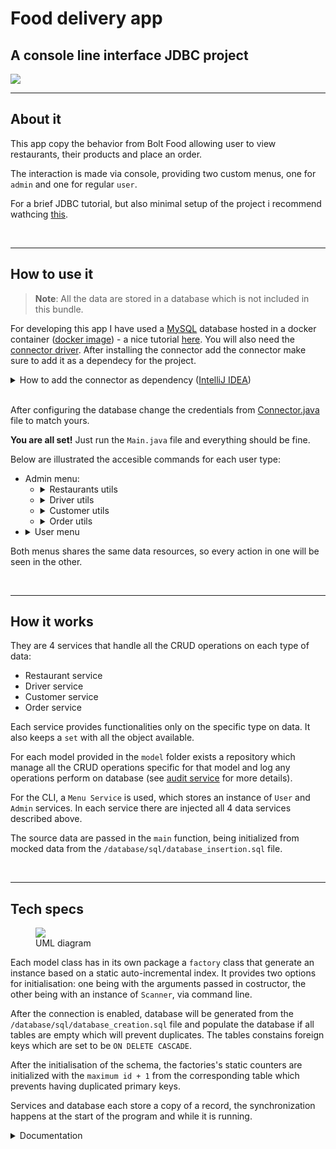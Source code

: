 <h1>Food delivery app</h1>
<h2>A console line interface JDBC project</h2> 
<img src='https://github.com/w-i-l/avl-tree/assets/65015373/5bc87bc6-41e8-4203-9d68-7e0e4191d49f'>


<br>
<hr>
<h2>About it</h2>
<p>This app copy the behavior from Bolt Food allowing user to view restaurants, their products and place an order.</p>
<p>The interaction is made via console, providing two custom menus, one for <code>admin</code> and one for regular <code>user</code>.</p>

<p>For a brief JDBC tutorial, but also minimal setup of the project i recommend wathcing <a href="https://www.youtube.com/watch?v=KgXq2UBNEhA&ab_channel=MarcoCodes">this</a>.</p>


<br>
<hr>
<h2>How to use it</h2>

>**Note**: All the data are stored in a database which is not included in this bundle.</p>
<p>For developing this app I have used a <a href="https://www.mysql.com/">MySQL</a> database hosted in a docker container (<a href="https://hub.docker.com/_/mysql">docker image</a>) - a nice tutorial <a href="https://www.youtube.com/watch?v=kphq2TsVRIs&t=330s&ab_channel=DatabaseStar">here</a>. You will also need the <a href="https://vladmihalcea.com/jdbc-driver-maven-dependency/">connector driver</a>. After installing the connector add the connector make sure to add it as a dependecy for the project.</p>
<details>
<summary>How to add the connector as dependency (<a href="https://www.jetbrains.com/idea/">IntelliJ IDEA</a>)</summary>
<ol>
    <li>Click <code>File</code> from menu</li>
    <li>Click <code>Project Structure...</code></li>
    <li>In <code>Project Setting</code> click <code>Modules</code></li>
    <li>Under the <code>Module SDK</code> click <code>Add</code></li>
    <li>Select <code>JARs or directories...</code></li>
    <li>Navigate and finds the location for the downloaded connector driver.</li>
</ol>
</details>
<br/>

<p>After configuring the database change the credentials from <a href="https://github.com/w-i-l/food-delivery-app/blob/main/src/database/Connector.java">Connector.java</a> file to match yours.</p>

<p><b>You are all set!</b> Just run the <code>Main.java</code> file and everything should be fine.</p>

<p>Below are illustrated the accesible commands for each user type:</p>
<ul>
    <li>Admin menu:
        <ul>
            <li>
                <details>
                <summary>Restaurants utils</summary>
                <ul>
                    <li>View all restaurants</li>
                    <li>Add a restaurant</li>
                    <li>Remove a restaurant</li>
                    <li>Update a restaurant</li>
                    <li>Show restaurant details</li>
                </ul>
                </details>
            </li>
            <li>
                <details>
                    <summary>Driver utils</summary>
                    <ul>
                        <li>View all drivers</li>
                        <li>Add a driver</li>
                        <li>Remove a driver</li>
                        <li>Update a driver</li>
                        <li>Show driver details</li>
                    </ul>
                 </details>
            </li>
            <li>
                <details>
                    <summary>Customer utils</summary>
                    <ul>
                        <li>View all customers</li>
                        <li>Add a customer</li>
                        <li>Remove a customer</li>
                        <li>Update a customer</li>
                        <li>Show customer details</li>
                    </ul>
                </details>
            </li>
            <li>
                <details>
                    <summary>Order utils</summary>
                    <ul>
                        <li>View all orders</li>
                        <li>Show order details</li>
                    </ul>
                </details>
            </li>
        </ul>
    </li>
    <li>
        <details>
            <summary>User menu</summary>
            <ul>
                <li>View all restaurants</li>
                <li>View restaurant menu</li>
                <li>Create order</li>
                <li>List all orders</li>
                <li>See order details</li>
                <li>Place order</li>
                <li>See order status</li>
            </ul>
        </details>
    </li>
</ul>
<p>Both menus shares the same data resources, so every action in one will be seen in the other.</p>


<br>
<hr>
<h2>How it works</h2>
<p>They are 4 services that handle all the CRUD operations on each type of data:</p>
<ul>
    <li>Restaurant service</li>
    <li>Driver service</li>
    <li>Customer service</li>
    <li>Order service</li>
</ul>
<p>Each service provides functionalities only on the specific type on data. It also keeps a <code>set</code> with all the object available.</p>

<p>For each model provided in the <code>model</code> folder exists a repository which manage all the CRUD operations specific for that model and log any operations perform on database (see <a href="https://github.com/w-i-l/food-delivery-app/blob/main/src/services/audit/AuditService.java">audit service</a> for more details).</p>

<p>For the CLI, a <code>Menu Service</code> is used, which stores an instance of <code>User</code> and <code>Admin</code> services. In each service there are injected all 4 data services described above.</p>

<p>The source data are passed in the <code>main</code> function, being initialized from mocked data from the <code>/database/sql/database_insertion.sql</code> file.</p>

<br>
<hr>
<h2>Tech specs</h2>
<figure>
    <img id="uml_diagram" src="https://github.com/w-i-l/food-delivery-app/assets/65015373/1b521fdf-815f-44f3-b6a9-e14688e11c85"/>
    <br/>
    <figcaption for="uml_diagram">UML diagram</figcaption>
</figure>

<p>Each model class has in its own package a <code>factory</code> class that generate an instance based on a static auto-incremental index. It provides two options for initialisation: one being with the arguments passed in costructor, the other being with an instance of <code>Scanner</code>, via command line.</p>

<p>After the connection is enabled, database will be generated from the <code>/database/sql/database_creation.sql</code> file and populate the database if all tables are empty which will prevent duplicates. The tables constains foreign keys which are set to be <code>ON DELETE CASCADE</code>.</p>

<p>After the initialisation of the schema, the factories's static counters are initialized with the <code>maximum id + 1</code> from the corresponding table which prevents having duplicated primary keys.</p>

<p>Services and database each store a copy of a record, the synchronization happens at the start of the program and while it is running.</p>

<details>
    <summary>Documentation</summary></h2>
    <h3>Address</h3>
    <p>Attributes</p>
    <ul>
        <li><code>longitude</code>: Double</li>
        <li><code>latitude</code>: Double</li>
        <li><code>name</code>: String</li>
    </ul>
    <!-- ------------ -->
    <p>Methods</p>
    <ul>
        <li><code>getters and setter</code> - for attributes</li>
        <li><code>Double distanceTo(Address address)</code> - returns the distance between two addresses</li>
    </ul>
    <hr/>
    <br/>
    <!-- ------------ -->
    <h3>Customer</h3>
    <p>Attributes</p>
    <ul>
        <li><code>id</code>: Integer</li>
        <li><code>name</code>: String</li>
        <li><code>address</code>: Address</li>
    </ul>
    <!-- ------------ -->
    <p>Methods</p>
    <ul>
        <li><code>getters and setter</code> - for attributes</li>
        <li><code>void showCustomerDetails()</code> - prints the customer details</li>
        <li><code>void updateCustomer(Customer customer)</code> - updates the customer details, keeping the <code>id</code></li>
    </ul>
    <hr/>
    <br/>
    <!-- ------------ -->
    <h3>Driver Type</h3>
    <p>Enum values</p>
    <ul>
        <li><code>BIKE</code></li>
        <li><code>CAR</code></li>
        <li><code>PEDESTRIAN</code></li>
    </ul>
    <!-- ------------ -->
    <p>Methods</p>
    <ul>
        <li><code>Double getAverageSpeed()</code> - returns the average speed for each type</li>
        <li><code>String getName()</code> - returns the name of the type</li>
    </ul>
    <hr/>
    <br/>
    <!-- ------------ -->
    <h3>Driver</h3>
    <p>Attributes</p>
    <ul>
        <li><code>id</code>: Integer</li>
        <li><code>name</code>: String</li>
        <li><code>type</code>: DriverType</li>
        <li><code>rating</code>: Integer</li>
    </ul>
    <!-- ------------ -->
    <p>Methods</p>
    <ul>
        <li><code>getters and setter</code> - for attributes</li>
        <li><code>void showDriverDetails()</code> - prints the driver details</li>
        <li><code>Double getEstimatedDeliveryTime(Address from, Address to)</code> - returns the estimated delivery time between two addresses</li>
        <li><code>void updateDriver(Driver driver)</code> - updates the driver details, keeping the <code>id</code></li>
    </ul>
    <hr/>
    <br/>
    <!-- ------------ -->
    <h3>Product Interface</h3>
    <p>Methods</p>
    <ul>
        <li><code>Integer getId()</code></li>
        <li><code>String getName()</code></li>
        <li><code>Double getPrice()</code></li>
        <li><code>void setName(String name)</code></li>
        <li><code>void setPrice(Double price)</code></li>
        <li><code>void showProductDetails()</code></li>
    </ul>
    <hr/>
    <br/>
    <!-- ------------ -->
    <h3>Product Item: ProductInterface</h3>
    <p>Attributes</p>
    <ul>
        <li><code>id</code>: Integer</li>
        <li><code>name</code>: String</li>
        <li><code>price</code>: Double</li>
    </ul>
    <!-- ------------ -->
    <p>Methods</p>
    <ul>
        <li><code>getters and setter</code> - for attributes</li>
        <li><code>void showProductDetails()</code> - prints the product details</li>
    </ul>
    <hr/>
    <br/>
    <!-- ------------ -->
    <h3>Special Product: ProductInterface</h3>
    <p>Attributes</p>
    <ul>
        <li><code>availableUntil</code>: Date</li>
    </ul>
    <!-- ------------ -->
    <p>Methods</p>
    <ul>
        <li><code>getters and setter</code> - for attributes</li>
    </ul>
    <hr/>
    <br/>
    <!-- ------------ -->
    <h3>Menu: ProductInterface</h3>
    <p>Attributes</p>
    <ul>
        <li><code>id</code>: Integer</li>
        <li><code>name</code>: String</li>
        <li><code>originalPrice</code>: Double</li>
        <li><code>discountedPrice</code>: Double</li>
        <li><code>description</code>: String</li>
        <li><code>items</code>: List of ProductItem</li>
    </ul>
    <!-- ------------ -->
    <p>Methods</p>
    <ul>
        <li><code>getters and setter</code> - for attributes</li>
        <li><code>void showMenuDetails()</code> - prints the menu details</li>
    </ul>
    <hr/>
    <br/>
    <!-- ------------ -->
    <h3>Restaurant</h3>
    <p>Attributes</p>
    <ul>
        <li><code>id</code>: Integer</li>
        <li><code>name</code>: String</li>
        <li><code>address</code>: Address</li>
        <li><code>products</code>: List of ProductInterface</li>
    </ul>
    <!-- ------------ -->
    <p>Methods</p>
    <ul>
        <li><code>getters and setter</code> - for attributes</li>
        <li><code>void showRestaurantDetails()</code> - prints the restaurant details</li>
        <li><code>void showMenu()</code> - prints the menu of the restaurant</li>
        <li><code>void updateRestaurant(Restaurant restaurant)</code> - updates the restaurant details, keeping the <code>id</code></li>
    </ul>
</details>
